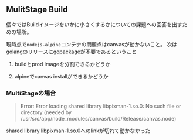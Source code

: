 ## MulitStage Build

個々ではBuildイメージをいかに小さくするかについての課題への回答を出すための場所。

現時点で`nodejs-alpine`コンテナの問題点はcanvasが動かないこと。
次はgolangのリリースにgopackageが不要であるということ


1. buildとprod imageを分割できるかどうか

2. alpineでcanvas installができるかどうか


### MultiStageの場合

> Error: Error loading shared library libpixman-1.so.0: No such file or directory (needed by /usr/src/app/node_modules/canvas/build/Release/canvas.node)

shared library libpixman-1.so.0へのlinkが切れて動かなかった